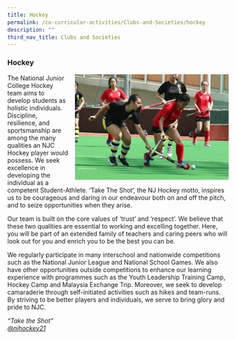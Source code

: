 ```yaml
---
title: Hockey
permalink: /co-curricular-activities/Clubs-and-Societies/hockey
description: ""
third_nav_title: Clubs and Societies
---
```

### Hockey

<img src="/images/hockey1.png" style="width:350px;height:240px;margin-left:15px;" align = "right"> The National Junior College Hockey team aims to develop students as holistic individuals. Discipline, resilience, and sportsmanship are among the many qualities an NJC Hockey player would possess. We seek excellence in developing the individual as a competent Student-Athlete. ‘Take The Shot’, the NJ Hockey motto, inspires us to be courageous and daring in our endeavour both on and off the pitch, and to seize opportunities when they arise.

Our team is built on the core values of ‘trust’ and ‘respect’. We believe that these two qualities are essential to working and excelling together. Here, you will be part of an extended family of teachers and caring peers who will look out for you and enrich you to be the best you can be.

We regularly participate in many interschool and nationwide competitions such as the National Junior League and National School Games. We also have other opportunities outside competitions to enhance our learning experience with programmes such as the Youth Leadership Training Camp, Hockey Camp and Malaysia Exchange Trip. Moreover, we seek to develop camaraderie through self-initiated activities such as hikes and team-runs. By striving to be better players and individuals, we serve to bring glory and pride to NJC.

_“Take the Shot”  
[@njhockey21](https://www.instagram.com/njhockey21/?hl=en)_
